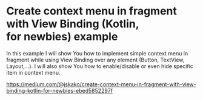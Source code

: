 # Create context menu in fragment with View Binding (Kotlin, for newbies) example

In this example I will show You how to implement simple context menu in fragment while using View Binding over any element (Button, TextView, Layout,…). I will also show You how to enable/disable or even hide specific item in context menu.

https://medium.com/@jskako/create-context-menu-in-fragment-with-view-binding-kotlin-for-newbies-ebed5852297f
